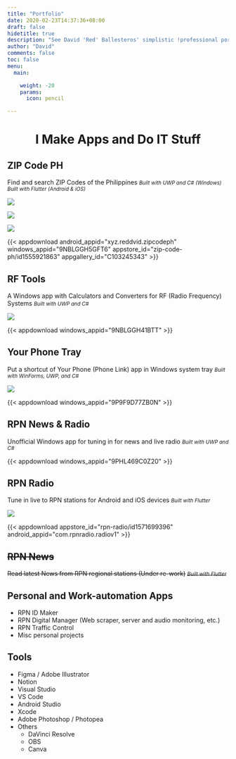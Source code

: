 ```yaml
---
title: "Portfolio"
date: 2020-02-23T14:37:36+08:00
draft: false
hidetitle: true
description: "See David 'Red' Ballesteros' simplistic !professional portfolio"
author: "David"
comments: false
toc: false
menu:
  main:

    weight: -20
    params:
      icon: pencil

---
```


<!-- {{< figure src="featured-image.png" alt="Red David Logo" width="128px" >}} -->

<h1 style="text-align:center; ">I Make Apps and Do IT Stuff</h1>

## ZIP Code PH

Find and search ZIP Codes of the Philippines
<small>_Built with UWP and C# (Windows)_</small>
<small>_Built with Flutter (Android & iOS)_</small>

![](zipcodeph.png)

![](zipcodeph-favorites.png)

![](zipcodeph-ios.png)

{{< appdownload android_appid="xyz.reddvid.zipcodeph" windows_appid="9NBLGGH5GFT6" appstore_id="zip-code-ph/id1555921863" appgallery_id="C103245343" >}}

## RF Tools

A Windows app with Calculators and Converters for RF (Radio Frequency) Systems
<small>_Built with UWP and C#_</small>

![](rftools.png)

{{< appdownload windows_appid="9NBLGGH41BTT"  >}}

## Your Phone Tray

Put a shortcut of Your Phone (Phone Link) app in Windows system tray
<small>_Built with WinForms, UWP, and C#_</small>

![](yourphonetray.png)

{{< appdownload windows_appid="9P9F9D77ZB0N"  >}}

## RPN News & Radio

Unofficial Windows app for tuning in for news and live radio
<small>_Built with UWP and C#_</small>

{{< appdownload windows_appid="9PHL469C0Z20"  >}}

## RPN Radio

Tune in live to RPN stations for Android and iOS devices
<small>_Built with Flutter_</small>

![](rpnradio-ss.png)

{{< appdownload appstore_id="rpn-radio/id1571699396" android_appid="com.rpnradio.radiov1" >}}

<h2><del>RPN News</del></h2>

<del>Read latest News from RPN regional stations (Under re-work)</del>
<del><small><em>Built with Flutter</em></small></del>

## Personal and Work-automation Apps

* RPN ID Maker
* RPN Digital Manager (Web scraper, server and audio monitoring, etc.)
* RPN Traffic Control
* Misc personal projects

## Tools

* Figma / Adobe Illustrator
* Notion
* Visual Studio
* VS Code
* Android Studio
* Xcode
* Adobe Photoshop / Photopea
* Others
  + DaVinci Resolve
  + OBS
  + Canva
